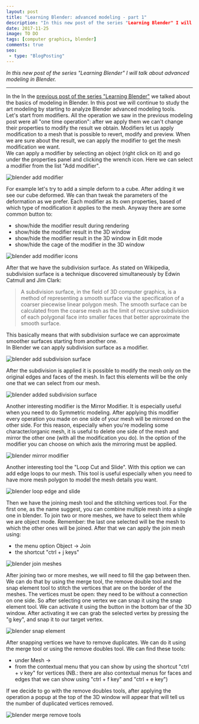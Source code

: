 ```yaml
---
layout: post
title: "Learning Blender: advanced modeling - part 1"
description: "In this new post of the series "Learning Blender" I will talk about advanced modeling in Blender."
date: 2017-11-25
image: TO DO
tags: [computer graphics, blender]
comments: true
seo:
 - type: "BlogPosting"
---
```


*In this new post of the series "Learning Blender" I will talk about advanced modeling in Blender.*

---

In the In the [previous post of the series "Learning Blender"](TODO) we talked about the basics of modeling in Blender. In this post we will continue to study the 
art modeling by starting to analyze Blender advanced modeling tools.  
Let's start from modifiers. All the operation we saw in the previous modeling post were all "one time operation": 
after we apply them we can't change their properties to modify the result we obtain. Modifiers let us apply 
modification to a mesh that is possible to revert, modify and preview. When we are sure about the result, we can 
apply the modifier to get the mesh modification we want.  
We can apply a modifier by selecting an object (right click on it) and go under the properties panel and clicking the 
wrench icon. Here we can select a modifier from the list "Add modifier".

![blender add modifier](/assets/images/posts/blender-add-modifier.jpg "blender add modifier")

For example let's try to add a simple deform to a cube. After adding it we see our cube deformed. We can than tweak 
the parameters of the deformation as we prefer. Each modifier as its own properties, based of which type of 
modification it applies to the mesh. Anyway there are some common button to:

* show/hide the modifier result during rendering
* show/hide the modifier result in the 3D window
* show/hide the modifier result in the 3D window in Edit mode
* show/hide the cage of the modifier in the 3D window

![blender add modifier icons](/assets/images/posts/blender-add-modifier-icons.jpg "blender add modifier icons")

After that we have the subdivision surface. As stated on Wikipedia, subdivision surface is a technique discovered 
simultaneously by Edwin Catmull and Jim Clark:

> A subdivision surface, in the field of 3D computer graphics, is a method of representing a smooth surface via the 
specification of a coarser piecewise linear polygon mesh. The smooth surface can be calculated from the coarse mesh 
as the limit of recursive subdivision of each polygonal face into smaller faces that better approximate the smooth surface.

This basically means that with subdivision surface we can approximate smoother surfaces starting from another one.  
In Blender we can apply subdivision surface as a modifier.

![blender add subdivision surface](/assets/images/posts/blender-add-subdivision-surface.jpg "blender add subdivision surface")

After the subdivision is applied it is possible to modify the mesh only on the original edges and faces of the mesh. 
In fact this elements will be the only one that we can select from our mesh. 

![blender added subdivision surface](/assets/images/posts/blender-added-subdivision-surface.jpg "blender added subdivision surface")

Another interesting modifier is the Mirror Modifier. It is especially useful when you need to do Symmetric modeling. 
After applying this modifier every operation you made on one side of your mesh will be mirrored on the other side. 
For this reason, especially when you're modeling some character/organic mesh, it is useful to delete one side of the 
mesh and mirror the other one (with all the modification you do). In the option of the modifier you can choose on 
which axis the mirroring must be applied.

![blender mirror modifier](/assets/images/posts/blender-mirror-modifier.jpg "blender mirror modifier")

Another interesting tool the "Loop Cut and Slide". With this option we can add edge loops
 to our mesh. This tool is useful especially when you need to have more mesh polygon to model the mesh details you want.

![blender loop edge and slide](/assets/images/posts/blender-loop-edge-and-slide.jpg "blender loop edge and slide")

Then we have the joining mesh tool and the stitching vertices tool. For the first one, as the name suggest, you can 
combine multiple mesh into a single one in blender. To join two or more meshes, we have to select them while we are 
object mode. Remember: the last one selected will be the mesh to which the other ones will be joined. After that we 
can apply the join mesh using:
 
* the menu option Object -> Join
* the shortcut "ctrl + j keys"

![blender join meshes](/assets/images/posts/blender-join-meshes.jpg "blender join meshes")

After joining two or more meshes, we will need to fill the gap between then. We can do that by using the merge tool, 
the remove double tool and the snap element tool to stitch the vertices that are on the border of the meshes. The 
vertices must be open: they need to be without a connection on one side. So after selecting one vertex we can snap it
 using the snap element tool. We can activate it using the button in the bottom bar of the 3D window. After 
 activating it we can grab the selected vertex by pressing the "g key", and snap it to our target vertex.  

![blender snap element](/assets/images/posts/blender-snap-element.jpg "blender snap element")

After snapping vertices we have to remove duplicates. We can do it using the merge tool or using the remove doubles 
tool. We can find these tools:
 
* under Mesh -> <Type of element under selection>
* from the contextual menu that you can show by using the shortcut "ctrl + v key" for vertices (NB.: there are also 
contextual menus for faces and edges that we can show using "ctrl + f key" and "ctrl + e key")

If we decide to go with the remove doubles tools, after applying the operation a popup at the top of the 3D window 
will appear that will tell us the number of duplicated vertices removed.

![blender merge remove tools](/assets/images/posts/blender-merge-remove-tools.jpg "blender merge remove tools")



